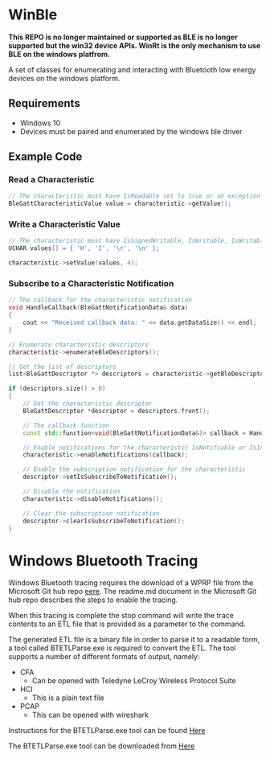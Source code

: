 # WinBle

**This REPO is no longer maintained or supported as BLE is no longer supported but the win32 device APIs. WinRt is the only mechanism to use BLE on the windows platfrom.**

A set of classes for enumerating and interacting with Bluetooth low energy devices on the windows platform.

## Requirements

* Windows 10
* Devices must be paired and enumerated by the windows ble driver

## Example Code

### Read a Characteristic

``` cpp
// The characteristic must have IsReadable set to true or an exception will be thrown
BleGattCharacteristicValue value = characteristic->getValue();
```

### Write a Characteristic Value

``` cpp
// The characteristic must have IsSignedWritable, IsWritable, IsWritableWithoutResponse set to true or an exception will be thrown
UCHAR values[] = { 'H', 'I', '\r', '\n' };

characteristic->setValue(values, 4);
```

### Subscribe to a Characteristic Notification

``` cpp
// The callback for the characteristic notification
void HandleCallback(BleGattNotificationData& data)
{
    cout << "Received callback data: " << data.getDataSize() << endl;
}

// Enumerate characteristic descriptors
characteristic->enumerateBleDescriptors();

// Get the list of descriptors
list<BleGattDescriptor *> descriptors = characteristic->getBleDescriptors();

if (descriptors.size() > 0)
{
    // Get the characteristic descriptor
    BleGattDescriptor *descriptor = descriptors.front();

    // The callback function
    const std::function<void(BleGattNotificationData&)> callback = HandleCallback;

    // Enable notifications for the characteristic IsNotifiable or IsIndicatable must be true for the characteristic or an exception will be thrown
    characteristic->enableNotifications(callback);

    // Enable the subscription notification for the characteristic
    descriptor->setIsSubscribeToNotification();

    // Disable the notification
    characteristic->disableNotifications();

    // Clear the subscription notification
    descriptor->clearIsSubscribeToNotification();
}
```
# Windows Bluetooth Tracing

Windows Bluetooth tracing requires the download of a WPRP file from the Microsoft Git hub repo [eere](https://github.com/microsoft/busiotools/tree/master/bluetooth/tracing). The readme.md document in the Microsoft Git hub repo describes the steps to enable the tracing.

When this tracing is complete the stop command will write the trace contents to an ETL file that is provided as a parameter to the command.

The generated ETL file is a binary file in order to parse it to a readable form, a tool called BTETLParse.exe is required to convert the ETL. The tool supports a number of different formats of output, namely:

- CFA
    - Can be opened with Teledyne LeCroy Wireless Protocol Suite 
- HCI
    - This is a plain text file
- PCAP
    - This can be opened with wireshark

Instructions for the BTETLParse.exe tool can be found [Here](https://docs.microsoft.com/en-us/windows-hardware/drivers/bluetooth/testing-btp-tools-btetlparse)

The BTETLParse.exe tool can be downloaded from [Here](https://docs.microsoft.com/en-us/windows-hardware/drivers/bluetooth/testing-btp-software-package)
